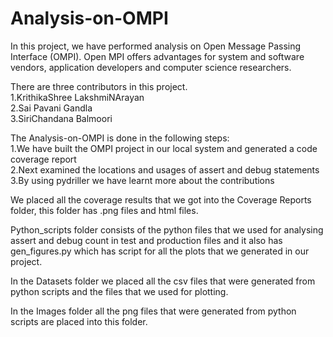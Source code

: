 # Analysis-on-OMPI
In this project, we have performed analysis on Open Message Passing Interface (OMPI). Open MPI offers advantages for system and software vendors,
application developers and computer science researchers.
  
There are three contributors in this project.\
  1.KrithikaShree LakshmiNArayan\
  2.Sai Pavani Gandla\
  3.SiriChandana Balmoori
  
The Analysis-on-OMPI is done in the following steps:\
  1.We have built the OMPI project in our local system and generated a code coverage report\
  2.Next examined the locations and usages of assert and debug statements  
  3.By using pydriller we have learnt more about the contributions
  
 We placed all the coverage results that we got into the Coverage Reports folder, this folder has .png files and html files.  
 
 Python_scripts folder consists of the python files that we used for analysing assert and debug count in test and production files and it also has gen_figures.py which has script for all the plots that we generated in our project.  
 
 In the Datasets folder we placed all the csv files that were generated from python scripts and the files that we used for plotting.  
 
 In the Images folder all the png files that were generated from python scripts are placed into this folder.
